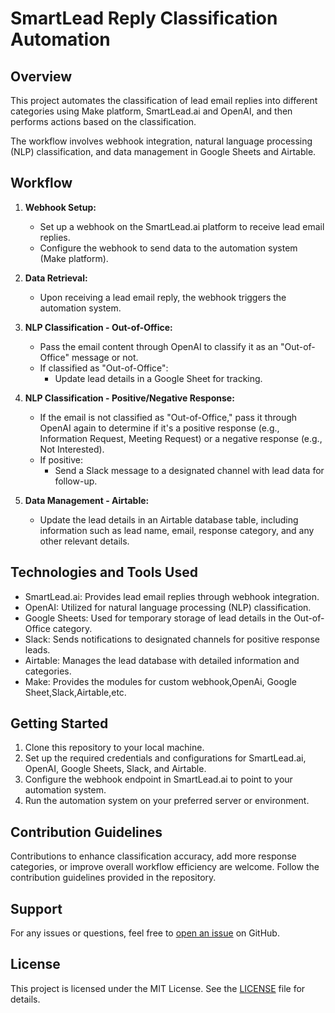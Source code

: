 # SmartLead Reply Classification Automation

## Overview
This project automates the classification of lead email replies into different categories using Make platform, SmartLead.ai and OpenAI, and then performs actions based on the classification. 

The workflow involves webhook integration, natural language processing (NLP) classification, and data management in Google Sheets and Airtable.

## Workflow
1. **Webhook Setup:**
   - Set up a webhook on the SmartLead.ai platform to receive lead email replies.
   - Configure the webhook to send data to the automation system (Make platform).

2. **Data Retrieval:**
   - Upon receiving a lead email reply, the webhook triggers the automation system.

3. **NLP Classification - Out-of-Office:**
   - Pass the email content through OpenAI to classify it as an "Out-of-Office" message or not.
   - If classified as "Out-of-Office":
     - Update lead details in a Google Sheet for tracking.

4. **NLP Classification - Positive/Negative Response:**
   - If the email is not classified as "Out-of-Office," pass it through OpenAI again to determine if it's a positive response (e.g., Information Request, Meeting Request) or a negative response (e.g., Not Interested).
   - If positive:
     - Send a Slack message to a designated channel with lead data for follow-up.

5. **Data Management - Airtable:**
   - Update the lead details in an Airtable database table, including information such as lead name, email, response category, and any other relevant details.

## Technologies and Tools Used
- SmartLead.ai: Provides lead email replies through webhook integration.
- OpenAI: Utilized for natural language processing (NLP) classification.
- Google Sheets: Used for temporary storage of lead details in the Out-of-Office category.
- Slack: Sends notifications to designated channels for positive response leads.
- Airtable: Manages the lead database with detailed information and categories.
- Make: Provides the modules for custom webhook,OpenAi, Google Sheet,Slack,Airtable,etc.

## Getting Started
1. Clone this repository to your local machine.
2. Set up the required credentials and configurations for SmartLead.ai, OpenAI, Google Sheets, Slack, and Airtable.
3. Configure the webhook endpoint in SmartLead.ai to point to your automation system.
4. Run the automation system on your preferred server or environment.

## Contribution Guidelines
Contributions to enhance classification accuracy, add more response categories, or improve overall workflow efficiency are welcome. Follow the contribution guidelines provided in the repository.

## Support
For any issues or questions, feel free to [open an issue](https://github.com/your-username/smartlead-reply-automation/issues) on GitHub.

## License
This project is licensed under the MIT License. See the [LICENSE](./LICENSE) file for details.
